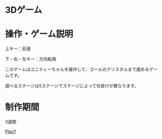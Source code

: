 # 3Dゲーム

# 操作・ゲーム説明

上キー：前進

下・右・左キー：方向転換

このゲームはユニティーちゃんを操作して、ゴールのクリスタルまで進めるゲームです。

選べるステージは5ステージでステージによって仕掛けが異なります。

# 制作期間

3週間

[Play!!](htpps//furukawasyunngo.github.io/FinalReport/web-gl/)
